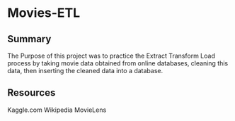 # Movies-ETL

## Summary
The Purpose of this project was to practice the Extract Transform Load process by taking movie data obtained from online databases, cleaning this data, then 
inserting the cleaned data into a database.

## Resources
Kaggle.com
Wikipedia
MovieLens

